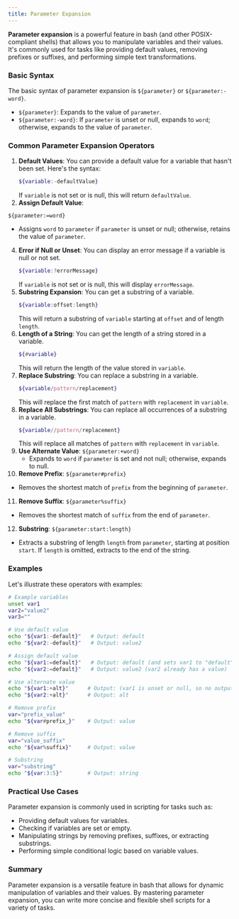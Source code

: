 ```yaml
---
title: Parameter Expansion
---
```


**Parameter expansion** is a powerful feature in bash (and other POSIX-compliant shells) that allows you to manipulate variables and their values. It's commonly used for tasks like providing default values, removing prefixes or suffixes, and performing simple text transformations.
 
### Basic Syntax

The basic syntax of parameter expansion is `${parameter}` or `${parameter:-word}`.

- `${parameter}`: Expands to the value of `parameter`.
- `${parameter:-word}`: If `parameter` is unset or null, expands to `word`; otherwise, expands to the value of `parameter`.


### Common Parameter Expansion Operators


1. **Default Values**:
   You can provide a default value for a variable that hasn't been set. Here's the syntax:
   ```bash
   ${variable:-defaultValue}
   ```
   If `variable` is not set or is null, this will return `defaultValue`.
2. **Assign Default Value**: 
 ```
 ${parameter:=word}
 ```
   - Assigns `word` to `parameter` if `parameter` is unset or null; otherwise, retains the value of `parameter`.
4. **Error if Null or Unset**:
   You can display an error message if a variable is null or not set.
   ```bash
   ${variable:?errorMessage}
   ```
   If `variable` is not set or is null, this will display `errorMessage`.
4. **Substring Expansion**:
   You can get a substring of a variable.
   ```bash
   ${variable:offset:length}
   ```
   This will return a substring of `variable` starting at `offset` and of length `length`.
5. **Length of a String**:
   You can get the length of a string stored in a variable.
   ```bash
   ${#variable}
   ```
   This will return the length of the value stored in `variable`.
6. **Replace Substring**:
   You can replace a substring in a variable.
   ```bash
   ${variable/pattern/replacement}
   ```
   This will replace the first match of `pattern` with `replacement` in `variable`.
7. **Replace All Substrings**:
   You can replace all occurrences of a substring in a variable.
   ```bash
   ${variable//pattern/replacement}
   ```
   This will replace all matches of `pattern` with `replacement` in `variable`.
9. **Use Alternate Value**: `${parameter:+word}`
   - Expands to `word` if `parameter` is set and not null; otherwise, expands to null.
10. **Remove Prefix**: `${parameter#prefix}`
   - Removes the shortest match of `prefix` from the beginning of `parameter`.
11. **Remove Suffix**: `${parameter%suffix}`
   - Removes the shortest match of `suffix` from the end of `parameter`.
12. **Substring**: `${parameter:start:length}`
   - Extracts a substring of length `length` from `parameter`, starting at position `start`. If `length` is omitted, extracts to the end of the string.

### Examples

Let's illustrate these operators with examples:

```bash
# Example variables
unset var1
var2="value2"
var3=""

# Use default value
echo "${var1:-default}"   # Output: default
echo "${var2:-default}"   # Output: value2

# Assign default value
echo "${var1:=default}"   # Output: default (and sets var1 to "default")
echo "${var2:=default}"   # Output: value2 (var2 already has a value)

# Use alternate value
echo "${var1:+alt}"      # Output: (var1 is unset or null, so no output)
echo "${var2:+alt}"      # Output: alt

# Remove prefix
var="prefix_value"
echo "${var#prefix_}"    # Output: value

# Remove suffix
var="value_suffix"
echo "${var%suffix}"     # Output: value

# Substring
var="substring"
echo "${var:3:5}"        # Output: string
```

### Practical Use Cases

Parameter expansion is commonly used in scripting for tasks such as:

- Providing default values for variables.
- Checking if variables are set or empty.
- Manipulating strings by removing prefixes, suffixes, or extracting substrings.
- Performing simple conditional logic based on variable values.

### Summary

Parameter expansion is a versatile feature in bash that allows for dynamic manipulation of variables and their values. By mastering parameter expansion, you can write more concise and flexible shell scripts for a variety of tasks.